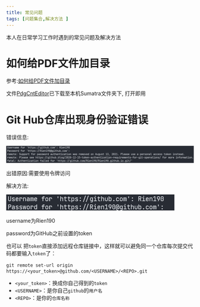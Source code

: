 ```yaml
---
title: 常见问题
tags: [问题集合,解决方法 ]
---
```


<meta name="referrer" content="no-referrer" />

本人在日常学习工作时遇到的常见问题及解决方法

<!--more-->



# 如何给PDF文件加目录

参考:[如何给PDF文件加目录](https://www.zhihu.com/question/392666875/answer/2157219298)

文件[PdgCntEditor](https://link.zhihu.com/?target=https%3A//seasoning.lanzoui.com/iK4kvsm02vi)已下载至本机Sumatra文件夹下, 打开即用 

# Git Hub仓库出现身份验证错误

错误信息:

![image-20220713181603979](https://raw.githubusercontent.com/Rien190/ImgURL/master/img/202207131816370.png)

出错原因:需要使用令牌访问

解决方法:

![image-20220713181656682](https://raw.githubusercontent.com/Rien190/ImgURL/master/img/202207131816642.png)

username为Rien190

password为GitHub之前设置的token

也可以 把`token`直接添加远程仓库链接中，这样就可以避免同一个仓库每次提交代码都要输入`token`了：

```
git remote set-url origin https://<your_token>@github.com/<USERNAME>/<REPO>.git
```

+ `<your_token>`：换成你自己得到的`token`
+ `<USERNAME>`：是你自己`github`的`用户名`
+ `<REPO>`：是你的`仓库名称`



